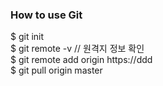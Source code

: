 ### How to use Git

$ git init  
$ git remote -v // 원격지 정보 확인  
$ git remote add origin https://ddd  
$ git pull origin master